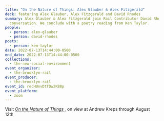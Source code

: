 ```yaml
---
title: "On the Nature of Things: Alex Glauber & Alex Fitzgerald"
deck: featuring Alex Glauber, Alex Fitzgerald and David Rhodes
summary: Alex Glauber & Alex Fitzgerald join Rail Contributor David Rhodes for a
  conversation. We conclude with a poetry reading from Ken Taylor.
people:
  - person: alex-glauber
  - person: david-rhodes
poets:
  - person: ken-taylor
date: 2022-07-13T14:44:00-0500
end_date: 2022-07-13T14:44:00-0500
collections:
  - the-new-social-environment
event_organizer:
  - the-brooklyn-rail
event_producer:
  - the-brooklyn-rail
event_id: recHUnvDtTDw2K88p
event_platform:
  - zoom
---
```

Visit *[On the Nature of Things ,](http://www.andrewkreps.com/exhibitions/on-the-nature-of-things)* on view at Andrew Kreps through August 12th